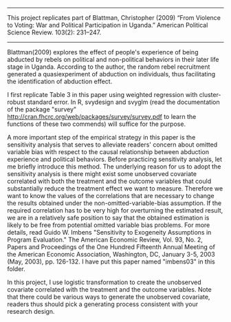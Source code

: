 ****************
This project replicates part of Blattman, Christopher (2009) “From Violence to Voting: War and Political Participation
in Uganda.” American Political Science Review. 103(2): 231–247.
****************

Blattman(2009) explores the effect of people's experience of being abducted by rebels on political and non-political behaviors in their later life stage in Uganda. According to the author, the random rebel recruitment generated a quasiexperiment of abduction on individuals, thus facilitating the identification of abduction effect.

I first replicate Table 3 in this paper using weighted regression with cluster-robust standard error. In R, svydesign and svyglm (read the documentation of the package "survey" http://cran.fhcrc.org/web/packages/survey/survey.pdf to learn the functions of these two commends) will suffice for the purpose. 

A more important step of the empirical strategy in this paper is the sensitivity analysis that serves to alleviate readers' concern about omitted variable bias with respect to the causal relationship between abduction experience and political behaviors. Before practicing sensitivity analysis, let me briefly introduce this method. The underlying reason for us to adopt the sensitivity analysis is there might exist some unobserved covariate correlated with both the treatment and the outcome variables that could substantially reduce the treatment effect we want to measure. Therefore we want to know the values of the correlations that are necessary to change the results obtained under the non-omitted-variable-bias assumption. If the required correlation has to be very high for overturning the estimated result, we are in a relatively safe position to say that the obtained estimation is likely to be free from potential omitted variable bias problems. For more details, read Guido W. Imbens "Sensitivity to Exogeneity Assumptions in Program Evaluation." The American Economic Review, Vol. 93, No. 2, Papers and Proceedings of the One Hundred Fifteenth Annual Meeting of the American Economic Association, Washington, DC, January 3-5, 2003 (May, 2003), pp. 126-132. I have put this paper named "imbens03" in this folder.

In this project, I use logistic transformation to create the unobserved covariate correlated with the treatment and the outcome variables. Note that there could be various ways to generate the unobserved covariate, readers thus should pick a generating process consistent with your research design. 
